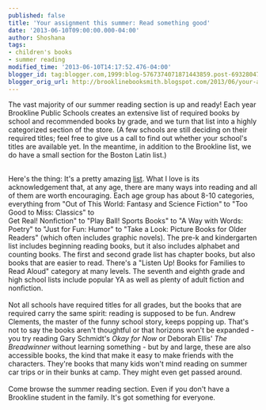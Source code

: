 ```yaml
---
published: false
title: 'Your assignment this summer: Read something good'
date: '2013-06-10T09:00:00.000-04:00'
author: Shoshana
tags:
- children's books
- summer reading
modified_time: '2013-06-10T14:17:52.476-04:00'
blogger_id: tag:blogger.com,1999:blog-5767374071871443859.post-6932804706492169050
blogger_orig_url: http://brooklinebooksmith.blogspot.com/2013/06/your-assignment-this-summer-read.html
---
```


The vast majority of our summer reading section is up and ready! Each year Brookline Public Schools creates an extensive list of required books by school and recommended books by grade, and we turn that list into a highly categorized section of the store. (A few schools are still deciding on their required titles; feel free to give us a call to find out whether your school's titles are available yet. In the meantime, in addition to the Brookline list, we do have a small section for the Boston Latin list.)<br /><div><br /></div><div>Here's the thing: It's a pretty amazing <a href="http://brooklinesummerreading.weebly.com/">list</a>. What I love is its acknowledgement that, at any age, there are many ways into reading and all of them are worth encouraging. Each age group has about 8-10 categories, everything from "Out of This World: Fantasy and Science Fiction" to "Too Good to Miss: Classics" to <br />Get Real! Nonfiction" to "Play Ball! Sports Books" to "A Way with Words: Poetry" to "Just for Fun: Humor" to "Take a Look: Picture Books for Older Readers" (which often includes graphic novels). The pre-k and kindergarten list includes beginning reading books, but it also includes alphabet and counting books. The first and second grade list has chapter books, but also books that are easier to read. There's a "Listen Up! Books for Families to Read Aloud" category at many levels. The seventh and eighth grade and high school lists include popular YA as well as plenty of adult fiction and nonfiction.</div><div><br /></div><div>Not all schools have required titles for all grades, but the books that are required carry the same spirit: reading is supposed to be fun. Andrew Clements, the master of the funny school story, keeps popping up. That's not to say the books aren't thoughtful or that horizons won't be expanded - you try reading Gary Schmidt's <i>Okay for Now</i>&nbsp;or Deborah Ellis' <i>The Breadwinner</i>&nbsp;without learning something - but by and large, these are also accessible books, the kind that make it easy to make friends with the characters. They're books that many kids won't mind reading on summer car trips or in their bunks at camp. They might even get passed around.</div><div><br /></div><div>Come browse the summer reading section. Even if you don't have a Brookline student in the family. It's got something for everyone.<br /><div><div><br /></div></div></div>